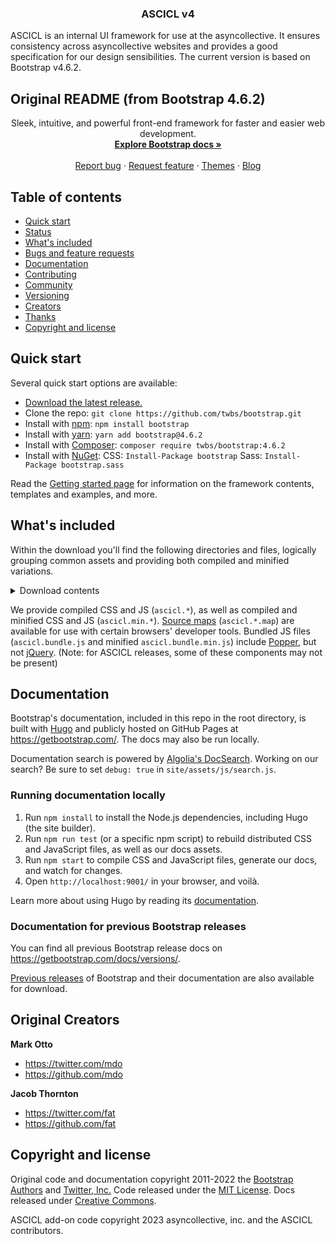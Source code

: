 <h3 align="center">ASCICL v4</h3>

ASCICL is an internal UI framework for use at the asyncollective. It ensures consistency across asyncollective websites and provides a good specification for our design sensibilities. The current version is based on Bootstrap v4.6.2.

## Original README (from Bootstrap 4.6.2)

<p align="center">
  Sleek, intuitive, and powerful front-end framework for faster and easier web development.
  <br>
  <a href="https://getbootstrap.com/docs/4.6/"><strong>Explore Bootstrap docs »</strong></a>
  <br>
  <br>
  <a href="https://github.com/twbs/bootstrap/issues/new?template=bug_report.md">Report bug</a>
  ·
  <a href="https://github.com/twbs/bootstrap/issues/new?template=feature_request.md">Request feature</a>
  ·
  <a href="https://themes.getbootstrap.com/">Themes</a>
  ·
  <a href="https://blog.getbootstrap.com/">Blog</a>
</p>


## Table of contents

- [Quick start](#quick-start)
- [Status](#status)
- [What's included](#whats-included)
- [Bugs and feature requests](#bugs-and-feature-requests)
- [Documentation](#documentation)
- [Contributing](#contributing)
- [Community](#community)
- [Versioning](#versioning)
- [Creators](#creators)
- [Thanks](#thanks)
- [Copyright and license](#copyright-and-license)


## Quick start

Several quick start options are available:

- [Download the latest release.](https://github.com/twbs/bootstrap/archive/v4.6.2.zip)
- Clone the repo: `git clone https://github.com/twbs/bootstrap.git`
- Install with [npm](https://www.npmjs.com/): `npm install bootstrap`
- Install with [yarn](https://yarnpkg.com/): `yarn add bootstrap@4.6.2`
- Install with [Composer](https://getcomposer.org/): `composer require twbs/bootstrap:4.6.2`
- Install with [NuGet](https://www.nuget.org/): CSS: `Install-Package bootstrap` Sass: `Install-Package bootstrap.sass`

Read the [Getting started page](https://getbootstrap.com/docs/4.6/getting-started/introduction/) for information on the framework contents, templates and examples, and more.

## What's included

Within the download you'll find the following directories and files, logically grouping common assets and providing both compiled and minified variations.

<details><summary>Download contents</summary>

```text
ascicl/
└── dist/
    ├── css/
    │   ├── ascicl-grid.css
    │   ├── ascicl-grid.css.map
    │   ├── ascicl-grid.min.css
    │   ├── ascicl-grid.min.css.map
    │   ├── ascicl-reboot.css
    │   ├── ascicl-reboot.css.map
    │   ├── ascicl-reboot.min.css
    │   ├── ascicl-reboot.min.css.map
    │   ├── ascicl.css
    │   ├── ascicl.css.map
    │   ├── ascicl.min.css
    │   └── ascicl.min.css.map
    └── js/
        ├── ascicl.bundle.js
        ├── ascicl.bundle.js.map
        ├── ascicl.bundle.min.js
        ├── ascicl.bundle.min.js.map
        ├── ascicl.js
        ├── ascicl.js.map
        ├── ascicl.min.js
        └── ascicl.min.js.map
```
</details>

We provide compiled CSS and JS (`ascicl.*`), as well as compiled and minified CSS and JS (`ascicl.min.*`). [Source maps](https://developers.google.com/web/tools/chrome-devtools/javascript/source-maps) (`ascicl.*.map`) are available for use with certain browsers' developer tools. Bundled JS files (`ascicl.bundle.js` and minified `ascicl.bundle.min.js`) include [Popper](https://popper.js.org/), but not [jQuery](https://jquery.com/). (Note: for ASCICL releases, some of these components may not be present)

## Documentation

Bootstrap's documentation, included in this repo in the root directory, is built with [Hugo](https://gohugo.io/) and publicly hosted on GitHub Pages at <https://getbootstrap.com/>. The docs may also be run locally.

Documentation search is powered by [Algolia's DocSearch](https://community.algolia.com/docsearch/). Working on our search? Be sure to set `debug: true` in `site/assets/js/search.js`.

### Running documentation locally

1. Run `npm install` to install the Node.js dependencies, including Hugo (the site builder).
2. Run `npm run test` (or a specific npm script) to rebuild distributed CSS and JavaScript files, as well as our docs assets.
3. Run `npm start` to compile CSS and JavaScript files, generate our docs, and watch for changes.
4. Open `http://localhost:9001/` in your browser, and voilà.

Learn more about using Hugo by reading its [documentation](https://gohugo.io/documentation/).

### Documentation for previous Bootstrap releases

You can find all previous Bootstrap release docs on <https://getbootstrap.com/docs/versions/>.

[Previous releases](https://github.com/twbs/bootstrap/releases) of Bootstrap and their documentation are also available for download.

## Original Creators

**Mark Otto**

- <https://twitter.com/mdo>
- <https://github.com/mdo>

**Jacob Thornton**

- <https://twitter.com/fat>
- <https://github.com/fat>

## Copyright and license

Original code and documentation copyright 2011-2022 the [Bootstrap Authors](https://github.com/twbs/bootstrap/graphs/contributors) and [Twitter, Inc.](https://twitter.com) Code released under the [MIT License](https://github.com/twbs/bootstrap/blob/main/LICENSE). Docs released under [Creative Commons](https://creativecommons.org/licenses/by/3.0/).

ASCICL add-on code copyright 2023 asyncollective, inc. and the ASCICL contributors.